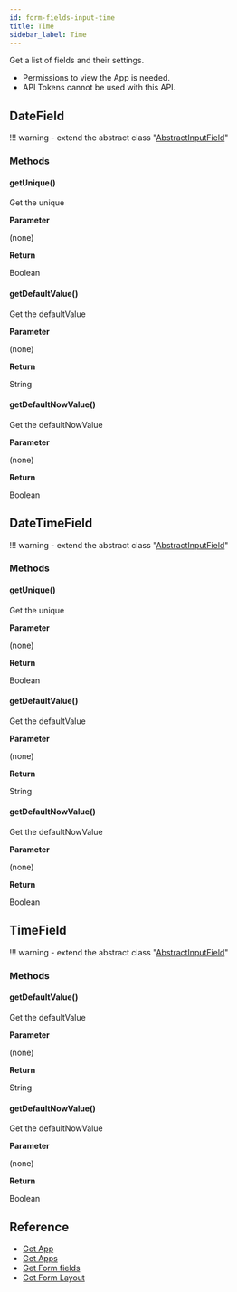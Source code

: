 ```yaml
---
id: form-fields-input-time
title: Time
sidebar_label: Time
---
```


Get a list of fields and their settings.

- Permissions to view the App is needed.
- API Tokens cannot be used with this API.

## DateField

!!! warning
    - extend the abstract class  "[AbstractInputField](../form-fields-input/#abstractinputfield)"

### Methods

#### getUnique()

Get the unique

**Parameter**

(none)

**Return**

Boolean

#### getDefaultValue()

Get the defaultValue

**Parameter**

(none)

**Return**

String

#### getDefaultNowValue()

Get the defaultNowValue

**Parameter**

(none)

**Return**

Boolean

## DateTimeField

!!! warning
    - extend the abstract class  "[AbstractInputField](../form-fields-input/#abstractinputfield)"

### Methods

#### getUnique()

Get the unique

**Parameter**

(none)

**Return**

Boolean

#### getDefaultValue()

Get the defaultValue

**Parameter**

(none)

**Return**

String

#### getDefaultNowValue()

Get the defaultNowValue

**Parameter**

(none)

**Return**

Boolean

## TimeField

!!! warning
    - extend the abstract class  "[AbstractInputField](../form-fields-input/#abstractinputfield)"

### Methods

#### getDefaultValue()

Get the defaultValue

**Parameter**

(none)

**Return**

String

#### getDefaultNowValue()

Get the defaultNowValue

**Parameter**

(none)

**Return**

Boolean

## Reference

- [Get App](https://developer.kintone.io/hc/en-us/articles/212494888)
- [Get Apps](https://developer.kintone.io/hc/en-us/articles/115005336727)
- [Get Form fields](https://developer.kintone.io/hc/en-us/articles/115005509288)
- [Get Form Layout](https://developer.kintone.io/hc/en-us/articles/115005509068)